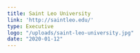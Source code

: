 ```yaml
---
title: Saint Leo University
link: 'http://saintleo.edu/'
type: Executive
logo: "/uploads/saint-leo-university.jpg"
date: "2020-01-12"
---
```

